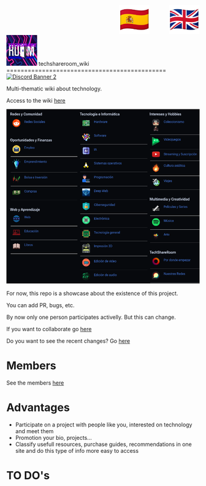<a href="https://github.com/techshareroom/techshareroom_wiki" target="_blank" style="float: right; margin-left: 50px;">
  <img src="https://raw.githubusercontent.com/techshareroom/snake/main/images/languages/united-kingdom.png" width="80">
</a>

<a href="https://github.com/techshareroom/techshareroom_wiki/blob/main/READMEesES.md" target="_blank" style="float: right;">
  <img src="https://raw.githubusercontent.com/techshareroom/snake/main/images/languages/spain.png" width="80">
</a>

<div style="clear: right;"></div>

<a href="https://github.com/techshareroom/techshareroom_wiki" target="_blank" style="text-decoration: none;">
  <img src="https://github.com/adgellida/resources/raw/master/images/Techshare_room_Logo3_1.gif" width="80"> techshareroom_wiki
</a>
=============================================

<a href="https://discord.gg/hbAHGSYGfs">
<img src="https://discordapp.com/api/guilds/750051000664064141/widget.png?style=banner2" alt="Discord Banner 2"/>
</a>

Multi-thematic wiki about technology.

Access to the wiki [here](https://techshareroom.com/techshareroom_wiki)

<p align="center">
  <a href="https://techshareroom.com/techshareroom_wiki" target="_blank"><img src="https://raw.githubusercontent.com/TechShareRoom/resources/main/images/wiki-main.png" width="1000" alt="Wiki"></a>
</p>

For now, this repo is a showcase about the existence of this project.

You can add PR, bugs, etc.

By now only one person participates activelly. But this can change.

If you want to collaborate go [here](https://techshareroom.com/techshareroom_wiki/index.php/%C2%BFC%C3%B3mo_colaborar%3F)

Do you want to see the recent changes? Go [here](https://techshareroom.com/techshareroom_wiki/index.php?hidebots=1&limit=50&days=7&enhanced=1&title=Especial:CambiosRecientes&urlversion=2)

Members
=============================================

See the members [here](https://techshareroom.com/techshareroom_wiki/index.php?title=%C2%BFQui%C3%A9nes_somos%3F)

Advantages
=============================================

* Participate on a project with people like you, interested on technology and meet them
* Promotion your bio, projects...
* Classify usefull resources, purchase guides, recommendations in one site and do this type of info more easy to access

TO DO's
=============================================
